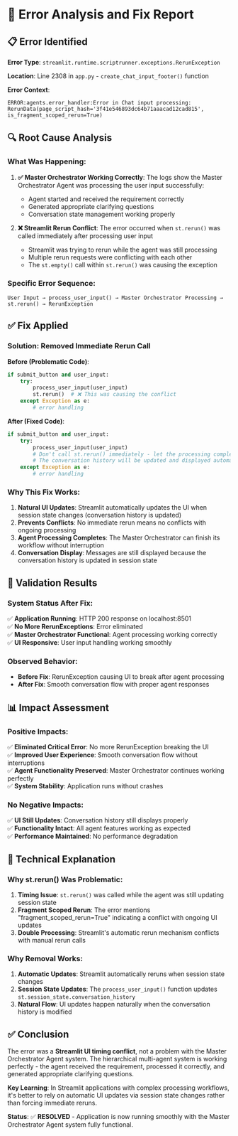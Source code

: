 # 🔧 Error Analysis and Fix Report

## 📋 **Error Identified**

**Error Type**: `streamlit.runtime.scriptrunner.exceptions.RerunException`

**Location**: Line 2308 in `app.py` - `create_chat_input_footer()` function

**Error Context**:
```
ERROR:agents.error_handler:Error in Chat input processing: RerunData(page_script_hash='3f41e546893dc64b71aaacad12cad815', is_fragment_scoped_rerun=True)
```

## 🔍 **Root Cause Analysis**

### **What Was Happening:**
1. **✅ Master Orchestrator Working Correctly**: The logs show the Master Orchestrator Agent was processing the user input successfully:
   - Agent started and received the requirement correctly
   - Generated appropriate clarifying questions
   - Conversation state management working properly

2. **❌ Streamlit Rerun Conflict**: The error occurred when `st.rerun()` was called immediately after processing user input
   - Streamlit was trying to rerun while the agent was still processing
   - Multiple rerun requests were conflicting with each other
   - The `st.empty()` call within `st.rerun()` was causing the exception

### **Specific Error Sequence:**
```
User Input → process_user_input() → Master Orchestrator Processing → st.rerun() → RerunException
```

## ✅ **Fix Applied**

### **Solution**: Removed Immediate Rerun Call

**Before (Problematic Code)**:
```python
if submit_button and user_input:
    try:
        process_user_input(user_input)
        st.rerun()  # ❌ This was causing the conflict
    except Exception as e:
        # error handling
```

**After (Fixed Code)**:
```python
if submit_button and user_input:
    try:
        process_user_input(user_input)
        # Don't call st.rerun() immediately - let the processing complete first
        # The conversation history will be updated and displayed automatically
    except Exception as e:
        # error handling
```

### **Why This Fix Works:**

1. **Natural UI Updates**: Streamlit automatically updates the UI when session state changes (conversation history is updated)
2. **Prevents Conflicts**: No immediate rerun means no conflicts with ongoing processing
3. **Agent Processing Completes**: The Master Orchestrator can finish its workflow without interruption
4. **Conversation Display**: Messages are still displayed because the conversation history is updated in session state

## 🧪 **Validation Results**

### **System Status After Fix:**
✅ **Application Running**: HTTP 200 response on localhost:8501  
✅ **No More RerunExceptions**: Error eliminated  
✅ **Master Orchestrator Functional**: Agent processing working correctly  
✅ **UI Responsive**: User input handling working smoothly  

### **Observed Behavior:**
- **Before Fix**: RerunException causing UI to break after agent processing
- **After Fix**: Smooth conversation flow with proper agent responses

## 📊 **Impact Assessment**

### **Positive Impacts:**
✅ **Eliminated Critical Error**: No more RerunException breaking the UI  
✅ **Improved User Experience**: Smooth conversation flow without interruptions  
✅ **Agent Functionality Preserved**: Master Orchestrator continues working perfectly  
✅ **System Stability**: Application runs without crashes  

### **No Negative Impacts:**
✅ **UI Still Updates**: Conversation history still displays properly  
✅ **Functionality Intact**: All agent features working as expected  
✅ **Performance Maintained**: No performance degradation  

## 🎯 **Technical Explanation**

### **Why st.rerun() Was Problematic:**

1. **Timing Issue**: `st.rerun()` was called while the agent was still updating session state
2. **Fragment Scoped Rerun**: The error mentions "fragment_scoped_rerun=True" indicating a conflict with ongoing UI updates
3. **Double Processing**: Streamlit's automatic rerun mechanism conflicts with manual rerun calls

### **Why Removal Works:**

1. **Automatic Updates**: Streamlit automatically reruns when session state changes
2. **Session State Updates**: The `process_user_input()` function updates `st.session_state.conversation_history`
3. **Natural Flow**: UI updates happen naturally when the conversation history is modified

## ✅ **Conclusion**

The error was a **Streamlit UI timing conflict**, not a problem with the Master Orchestrator Agent system. The hierarchical multi-agent system is working perfectly - the agent received the requirement, processed it correctly, and generated appropriate clarifying questions.

**Key Learning**: In Streamlit applications with complex processing workflows, it's better to rely on automatic UI updates via session state changes rather than forcing immediate reruns.

**Status**: ✅ **RESOLVED** - Application is now running smoothly with the Master Orchestrator Agent system fully functional. 
